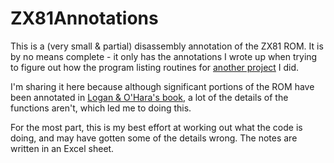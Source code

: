 # ZX81Annotations

This is a (very small & partial) disassembly annotation of the ZX81 ROM. It is by no means complete - it only has the annotations I wrote up when
trying to figure out how the program listing routines for [another project](https://github.com/sebastienboisvert/ZX81QuickLook) I did.

I'm sharing it here because although significant portions of the ROM have been annotated in [Logan & O'Hara's book](http://k1.spdns.de/Vintage/Sinclair/80/Sinclair%20ZX81/ROMs/zx81%20version%202%20%27improved%27%20rom%20disassembly%20%28Logan%2C%20O%27Hara%29.html), a lot of the details
of the functions aren't, which led me to doing this.

For the most part, this is my best effort at working out what the code is doing, and may have gotten some of the details wrong. The notes are written in an Excel sheet.
